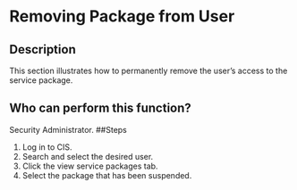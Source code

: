 # Removing Package from User
## Description
This section illustrates how to permanently remove the user’s access to the service package.
## Who can perform this function?
Security Administrator.
##Steps
1. Log in to CIS.
2. Search and select the desired user.
3. Click the view service packages tab.
4. Select the package that has been suspended.



